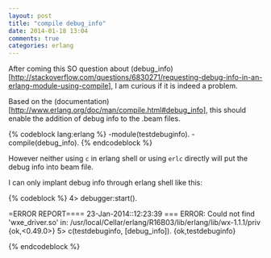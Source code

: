 ```yaml
---
layout: post
title: "compile debug_info"
date: 2014-01-18 13:04
comments: true
categories: erlang
---
```


After coming this SO question about (debug_info)[http://stackoverflow.com/questions/6830271/requesting-debug-info-in-an-erlang-module-using-compile], I am curious if it is indeed a problem.

Based on the (documentation)[http://www.erlang.org/doc/man/compile.html#debug_info], this should enable the addition of debug info to the .beam files.

{% codeblock lang:erlang %}
-module(testdebuginfo).
-compile(debug_info).
{% endcodeblock %}

However neither using ``c`` in erlang shell or using ``erlc`` directly will put the debug info into beam file.

I can only implant debug info through erlang shell like this:

{% codeblock %}
4> debugger:start().

=ERROR REPORT==== 23-Jan-2014::12:23:39 ===
ERROR: Could not find 'wxe_driver.so' in: /usr/local/Cellar/erlang/R16B03/lib/erlang/lib/wx-1.1.1/priv
{ok,<0.49.0>}
5> c(testdebuginfo, [debug_info]).
{ok,testdebuginfo}


{% endcodeblock  %}
